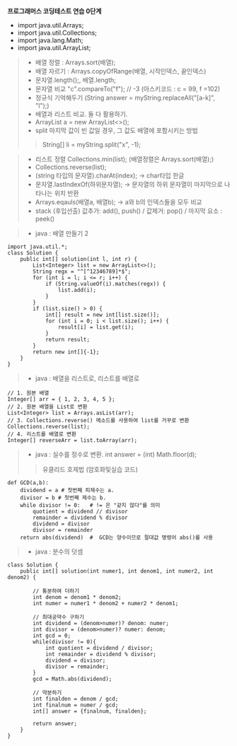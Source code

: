 **프로그래머스 코딩테스트 연습 0단계**

- import java.util.Arrays;
- import java.util.Collections;
- import java.lang.Math;
- import java.util.ArrayList;


> - 배열 정렬 : Arrays.sort(배열);
> - 배열 자르기 : Arrays.copyOfRange(배열, 시작인덱스, 끝인덱스)
> - 문자열.length();, 배열.length;
> - 문자열 비교 "c".compareTo("f"); // -3 (아스키코드 : c = 99, f =102)
> - 정규식 기억해두기 (String answer = myString.replaceAll("[a-k]", "l");)
> - 배열과 리스트 비교. 둘 다 활용하기.
> - ArrayList<String> a = new ArrayList<>(); 
> - split 마지막 값이 빈 값일 경우, 그 값도 배열에 포함시키는 방법
>> String[] li = myString.split("x", -1);


> - 리스트 정렬 Collections.min(list); (배열정렬은 Arrays.sort(배열);)
> - Collections.reverse(list);
> - (string 타입의 문자열).charAt(index); -> char타입 한글
> - 문자열.lastIndexOf(하위문자열); -> 문자열의 하위 문자열이 마지막으로 나타나는 위치 반환
> - Arrays.eqauls(배열a, 배열b); ->  a와 b의 인덱스들을 모두 비교
> - stack (후입선출) 값추가: add(), push() / 값제거: pop() / 마지막 요소 : peek()



> - java : 배열 만들기 2
```
import java.util.*;
class Solution {
    public int[] solution(int l, int r) {
        List<Integer> list = new ArrayList<>();
        String regx = "^[^12346789]*$";
        for (int i = l; i <= r; i++) {
            if (String.valueOf(i).matches(regx)) {
                list.add(i);
            }
        }
        if (list.size() > 0) {
            int[] result = new int[list.size()];
            for (int i = 0; i < list.size(); i++) {
                result[i] = list.get(i);
            }
            return result;
        }
        return new int[]{-1};
    }
}
```
> - java : 배열을 리스트로, 리스트를 배열로
```
// 1. 원본 배열
Integer[] arr = { 1, 2, 3, 4, 5 };
// 2. 원본 배열을 List로 변환
List<Integer> list = Arrays.asList(arr);
// 3. Collections.reverse() 메소드를 사용하여 list를 거꾸로 변환
Collections.reverse(list);
// 4. 리스트를 배열로 변환
Integer[] reverseArr = list.toArray(arr);

```
> - java : 실수를 정수로 변환. int answer = (int) Math.floor(d);
>> 유클리드 호제법 (암호화및실습 코드)
```
def GCD(a,b):
    dividend = a # 첫번째 피제수는 a.
    divisor = b # 첫번째 제수는 b.
    while divisor != 0:   # != 은 "같지 않다"를 의미
        quotient = dividend // divisor
        remainder = dividend % divisor
        dividend = divisor  
        divisor = remainder
    return abs(dividend)  #  GCD는 양수이므로 절대값 명령어 abs()를 사용
```
> - java : 분수의 덧셈
```
class Solution {
    public int[] solution(int numer1, int denom1, int numer2, int denom2) {
   
        // 통분하여 더하기
        int denom = denom1 * denom2;
        int numer = numer1 * denom2 + numer2 * denom1;
        
        // 최대공약수 구하기
        int dividend = (denom>numer)? denom: numer; 
        int divisor = (denom>numer)? numer: denom; 
        int gcd = 0;
        while(divisor != 0){   
            int quotient = dividend / divisor;
            int remainder = dividend % divisor;
            dividend = divisor;
            divisor = remainder;
        }
        gcd = Math.abs(dividend);
        
        // 약분하기
        int finalden = denom / gcd;
        int finalnum = numer / gcd;
        int[] answer = {finalnum, finalden};
        
        return answer;
    }
}
```
